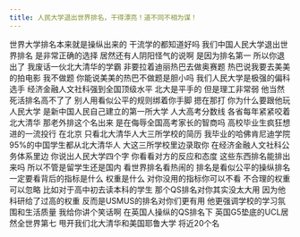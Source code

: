 ```yaml
---
title: 人民大学退出世界排名，干得漂亮！道不同不相为谋！
---
```

世界大学排名本来就是操纵出来的
干流学的都知道好吗
我们中国人民大学退出世界排名
是非常正确的选择
居然还有人阴阳怪气的说啊
是因为排名第一
所以你退出了
我废话一伙北大清华的学霸
非要拉着迪丽热巴去做奥赛题
热巴说我要去美美的拍电影
我不做题
你能说美美的热巴不做题是胆小吗
我们人民大学是极强的偏科选手
经济金融人文社科强到全国顶级水平
北大是平手的
但是理工非常弱
他当然死活排名高不了了
别人用看似公平的规则绑着你手脚
摁在那打
你为什么要跟他玩
人民大学
是新中国人民自己建立的第一所大学
人大高考分数线
各省每年紧紧咬着北大清华
那老外排这个名出来
是在侮辱全国高考家长的智商吗
高校毕业生疯狂想进的一流投行
在北京
只看北大清华人大三所学校的简历
我毕业的哈佛肯尼迪学院
95%的中国学生都从北大清华人
大这三所学校里边录取你
在经济金融人文社科公务体系里边
你说出人民大学四个字
你看看对方的反应和态度
这些东西排名能排出来吗
所以不管是留学生还是国内
看世界排名看热闹的
排名是看似公平的操纵排名
一定要看背后的指标是什么
权重是什么
对你没用的指标你可以不看
不合理的权重可以忽略
比如对于高中初去读本科的学生
那个QS排名对你其实没太大用
因为他科研给了过高的权重
反而是USMUS的排名对你们更有用
他更强调学校的学习氛围和生活质量
我给你讲个笑话啊
在英国人操纵的QS排名下
英国G5垫底的UCL居然全世界第七
甩开我们北大清华和美国耶鲁大学
将近20个名
